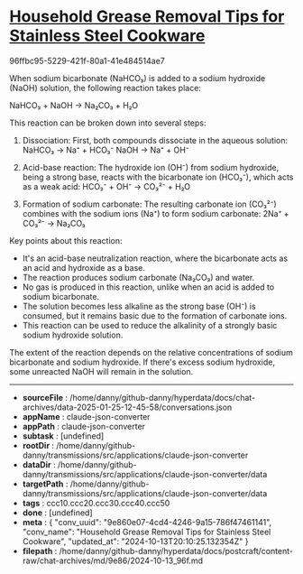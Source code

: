 # [Household Grease Removal Tips for Stainless Steel Cookware](https://claude.ai/chat/9e860e07-4cd4-4246-9a15-786f47461141)

96ffbc95-5229-421f-80a1-41e484514ae7

 When sodium bicarbonate (NaHCO₃) is added to a sodium hydroxide (NaOH) solution, the following reaction takes place:

NaHCO₃ + NaOH → Na₂CO₃ + H₂O

This reaction can be broken down into several steps:

1. Dissociation: First, both compounds dissociate in the aqueous solution:
   NaHCO₃ → Na⁺ + HCO₃⁻
   NaOH → Na⁺ + OH⁻

2. Acid-base reaction: The hydroxide ion (OH⁻) from sodium hydroxide, being a strong base, reacts with the bicarbonate ion (HCO₃⁻), which acts as a weak acid:
   HCO₃⁻ + OH⁻ → CO₃²⁻ + H₂O

3. Formation of sodium carbonate: The resulting carbonate ion (CO₃²⁻) combines with the sodium ions (Na⁺) to form sodium carbonate:
   2Na⁺ + CO₃²⁻ → Na₂CO₃

Key points about this reaction:

- It's an acid-base neutralization reaction, where the bicarbonate acts as an acid and hydroxide as a base.
- The reaction produces sodium carbonate (Na₂CO₃) and water.
- No gas is produced in this reaction, unlike when an acid is added to sodium bicarbonate.
- The solution becomes less alkaline as the strong base (OH⁻) is consumed, but it remains basic due to the formation of carbonate ions.
- This reaction can be used to reduce the alkalinity of a strongly basic sodium hydroxide solution.

The extent of the reaction depends on the relative concentrations of sodium bicarbonate and sodium hydroxide. If there's excess sodium hydroxide, some unreacted NaOH will remain in the solution.

---

* **sourceFile** : /home/danny/github-danny/hyperdata/docs/chat-archives/data-2025-01-25-12-45-58/conversations.json
* **appName** : claude-json-converter
* **appPath** : claude-json-converter
* **subtask** : [undefined]
* **rootDir** : /home/danny/github-danny/transmissions/src/applications/claude-json-converter
* **dataDir** : /home/danny/github-danny/transmissions/src/applications/claude-json-converter/data
* **targetPath** : /home/danny/github-danny/transmissions/src/applications/claude-json-converter/data
* **tags** : ccc10.ccc20.ccc30.ccc40.ccc50
* **done** : [undefined]
* **meta** : {
  "conv_uuid": "9e860e07-4cd4-4246-9a15-786f47461141",
  "conv_name": "Household Grease Removal Tips for Stainless Steel Cookware",
  "updated_at": "2024-10-13T20:10:25.132354Z"
}
* **filepath** : /home/danny/github-danny/hyperdata/docs/postcraft/content-raw/chat-archives/md/9e86/2024-10-13_96f.md